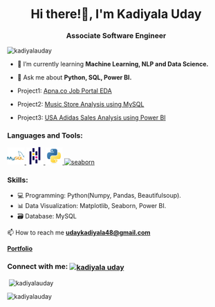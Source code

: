 <h1 align="center">Hi there!👋, I'm Kadiyala Uday</h1>
<h3 align="center">Associate Software Engineer</h3>

<p align="left"> <img src="https://komarev.com/ghpvc/?username=kadiyalauday&label=Profile%20views&color=0e75b6&style=flat" alt="kadiyalauday" /> </p>

- 🌱 I’m currently learning **Machine Learning, NLP and Data Science.**

- 💬 Ask me about **Python, SQL, Power BI.**

- Project1: [Apna.co Job Portal EDA](https://github.com/kadiyalauday/Job-Portal-EDA)

- Project2: [Music Store Analysis using MySQL](https://github.com/kadiyalauday/Music-Store-Analysis-SQL)
  
- Project3: [USA Adidas Sales Analysis using Power BI](https://github.com/kadiyalauday/USA-Adidas-Sales-Analysis-using-Power-BI)

<h3 align="left">Languages and Tools:</h3>
<p align="left"> <a href="https://www.mysql.com/" target="_blank" rel="noreferrer"> <img src="https://raw.githubusercontent.com/devicons/devicon/master/icons/mysql/mysql-original-wordmark.svg" alt="mysql" width="40" height="40"/> </a> <a href="https://pandas.pydata.org/" target="_blank" rel="noreferrer"> <img src="https://raw.githubusercontent.com/devicons/devicon/2ae2a900d2f041da66e950e4d48052658d850630/icons/pandas/pandas-original.svg" alt="pandas" width="40" height="40"/> </a> <a href="https://www.python.org" target="_blank" rel="noreferrer"> <img src="https://raw.githubusercontent.com/devicons/devicon/master/icons/python/python-original.svg" alt="python" width="40" height="40"/> </a> <a href="https://seaborn.pydata.org/" target="_blank" rel="noreferrer"> <img src="https://seaborn.pydata.org/_images/logo-mark-lightbg.svg" alt="seaborn" width="40" height="40"/> </a> </p>

<h3 align="left">Skills:</h3>

- 💻 Programming: Python(Numpy, Pandas, Beautifulsoup).
- 📊 Data Visualization: Matplotlib, Seaborn, Power BI.
- 🗃️ Database: MySQL

📫 How to reach me  **udaykadiyala48@gmail.com**

[**Portfolio**](https://www.datascienceportfol.io/kadiyala_uday)

<h3 align="left">Connect with me:  <a href="https://www.linkedin.com/in/kadiyalauday/" target="blank"><img align="center" src="https://raw.githubusercontent.com/rahuldkjain/github-profile-readme-generator/master/src/images/icons/Social/linked-in-alt.svg" alt="kadiyala uday" height="20" width="30" /></a>
</p></h3>

<p>&nbsp;<img align="center" src="https://github-readme-stats.vercel.app/api?username=kadiyalauday&show_icons=true&locale=en" alt="kadiyalauday" /></p>

<p><img align="left" src="https://github-readme-stats.vercel.app/api/top-langs?username=kadiyalauday&show_icons=true&locale=en&layout=compact" alt="kadiyalauday" /></p>
